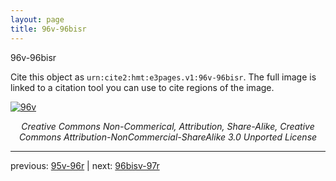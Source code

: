 ```yaml
---
layout: page
title: 96v-96bisr
---
```


96v-96bisr

Cite this object as `urn:cite2:hmt:e3pages.v1:96v-96bisr`.  The full image is linked to a citation tool you can use to cite regions of the image.

[![96v](http://www.homermultitext.org/iipsrv?IIIF=/project/homer/pyramidal/deepzoom/hmt/e3bifolio/v1/E3_96v_96bisr.tif/full/800,/0/default.jpg)](http://www.homermultitext.org/ict2/?urn=urn:cite2:hmt:e3bifolio.v1:E3_96v_96bisr) 

<p style="text-align: center; font-style: italic;">Creative Commons Non-Commerical, Attribution, Share-Alike, Creative Commons Attribution-NonCommercial-ShareAlike 3.0 Unported License</p>

---

previous: [95v-96r](../95v-96r/) | next: [96bisv-97r](../96bisv-97r/)